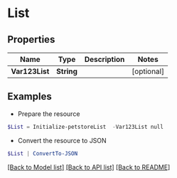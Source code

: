 # List
## Properties

Name | Type | Description | Notes
------------ | ------------- | ------------- | -------------
**Var123List** | **String** |  | [optional] 

## Examples

- Prepare the resource
```powershell
$List = Initialize-petstoreList  -Var123List null
```

- Convert the resource to JSON
```powershell
$List | ConvertTo-JSON
```

[[Back to Model list]](../README.md#documentation-for-models) [[Back to API list]](../README.md#documentation-for-api-endpoints) [[Back to README]](../README.md)

